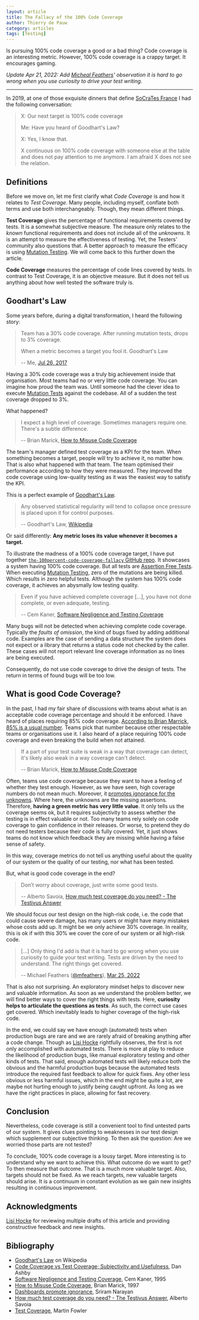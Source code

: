 ```yaml
---
layout: article
title: The Fallacy of the 100% Code Coverage
author: Thierry de Pauw
category: articles
tags: [Testing]
---
```


Is pursuing 100% code coverage a good or a bad thing? Code coverage is an interesting metric. However, 100% code coverage is a crappy target. It encourages gaming.

*Update Apr 21, 2022: Add [Micheal Feathers](https://twitter.com/mfeathers)' observation it is hard to go wrong when you use curiosity to drive your test writing.*

---

In 2019, at one of those exquisite dinners that define [SoCraTes France](https://socrates-fr.github.io/) I had the following conversation:

> X: Our next target is 100% code coverage
>
> Me: Have you heard of Goodhart's Law?
>
> X: Yes, I know that.
>
> X continuous on 100% code coverage with someone else at the table and does not pay attention to me anymore. I am afraid X does not see the relation.

## Definitions

Before we move on, let me first clarify what *Code Coverage* is and how it relates to *Test Coverage*. Many people, including myself, conflate both terms and use both interchangeably. Though, they mean different things.

**Test Coverage** gives the percentage of functional requirements covered by tests. It is a somewhat subjective measure. The measure only relates to the *known* functional requirements and does not include all of the *unknowns*. It is an attempt to measure the effectiveness of testing. Yet, the Testers' community also questions that. A better approach to measure the efficacy is using [Mutation Testing](https://en.wikipedia.org/wiki/Mutation_testing). We will come back to this further down the article.

**Code Coverage** measures the percentage of code lines covered by tests. In contrast to Test Coverage, it is an objective measure. But it does not tell us anything about how well tested the software truly is.

## Goodhart's Law

Some years before, during a digital transformation, I heard the following story:

> Team has a 30% code coverage. After running mutation tests, drops to 3% coverage.
>
> When a metric becomes a target you fool it. Goodhart's Law
>
> -- Me, [Jul 26, 2017](https://twitter.com/tdpauw/status/890112157450481664)

Having a 30% code coverage was a truly big achievement inside that organisation. Most teams had no or very little code coverage. You can imagine how proud the team was. Until someone had the clever idea to execute [Mutation Tests](https://en.wikipedia.org/wiki/Mutation_testing) against the codebase. All of a sudden the test coverage dropped to 3%.

What happened?

> I expect a high level of coverage. Sometimes managers require one. There's a subtle difference.
>
> -- Brian Marick, [How to Misuse Code Coverage](http://www.exampler.com/testing-com/writings/coverage.pdf)

The team's manager defined test coverage as a KPI for the team. When something becomes a target, people will try to achieve it, no matter how. That is also what happened with that team. The team optimised their performance according to how they were measured. They improved the code coverage using low-quality testing as it was the easiest way to satisfy the KPI.

This is a perfect example of [Goodhart's Law](https://en.wikipedia.org/wiki/Goodhart%27s_law).

> Any observed statistical regularity will tend to collapse once pressure is placed upon it for control purposes.
>
> -- Goodhart's Law, [Wikipedia](https://en.wikipedia.org/wiki/Goodhart%27s_law)

Or said differently: **Any metric loses its value whenever it becomes a target.**

To illustrate the madness of a 100% code coverage target, I have put together  [`the-100percent-code-coverage-fallacy` GitHub repo](https://github.com/thinkinglabs/the-100percent-code-coverage-fallacy). It showcases a system having 100% code coverage. But all tests are [Assertion Free Tests](https://martinfowler.com/bliki/AssertionFreeTesting.html). When executing [Mutation Testing](https://en.wikipedia.org/wiki/Mutation_testing), zero of the mutations are being killed. Which results in zero helpful tests. Although the system has 100% code coverage, it achieves an abysmally low testing quality.

> Even if you have achieved complete coverage [...], you have not done complete, or even adequate, testing.
>
> -- Cem Kaner, [Software Negligence and Testing Coverage](http://kaner.com/pdfs/negligence_and_testing_coverage.pdf)

Many bugs will not be detected when achieving complete code coverage. Typically the *faults of omission*, the kind of bugs fixed by adding additional code. Examples are the case of sending a data structure the system does not expect or a library that returns a status code not checked by the caller. These cases will not report relevant line coverage information as no lines are being executed.

Consequently, do not use code coverage to drive the design of tests. The return in terms of found bugs will be too low.

## What is good Code Coverage?

In the past, I had my fair share of discussions with teams about what is an acceptable code coverage percentage and should it be enforced. I have heard of places requiring 85% code coverage. [According to Brian Marrick, 85% is a usual number](http://www.exampler.com/testing-com/writings/coverage.pdf). Teams pick that number because other respectable teams or organisations use it. I also heard of a place requiring 100% code coverage and even breaking the build when not attained.

> If a part of your test suite is weak in a way that coverage can detect, it's likely also weak in a way coverage can't detect.
>
> -- Brian Marick, [How to Misuse Code Coverage](http://www.exampler.com/testing-com/writings/coverage.pdf)

Often, teams use code coverage because they want to have a feeling of whether they test enough. However, as we have seen, high coverage numbers do not mean much. Moreover, it [promotes ignorance for the unknowns](https://sriramnarayan.blogspot.com/2011/04/dashboards-promote-ignorance.html?m=0). Where here, the unknowns are the missing assertions. Therefore, **having a green metric has very little value**. It only tells us the coverage seems ok, but it requires subjectivity to assess whether the testing is in effect valuable or not. Too many teams rely solely on code coverage to gain confidence in their releases. Or worse, to pretend they do not need testers because their code is fully covered. Yet, it just shows teams do not know which feedback they are missing while having a false sense of safety.

In this way, coverage metrics do not tell us anything useful about the quality of our system or the quality of our testing, nor what has been tested.

But, what is good code coverage in the end?

> Don’t worry about coverage, just write some good tests.
>
> -- Alberto Savoia, [How much test coverage do you need? - The Testivus Answer](https://getpocket.com/read/154805457)

We should focus our test design on the high-risk code, i.e. the code that could cause severe damage, has many users or might have many mistakes whose costs add up. It might be we only achieve 30% coverage. In reality, this is ok if with this 30% we cover the core of our system or all high-risk code.

> [...] Only thing I'd add is that it is hard to go wrong when you use curiosity to guide your test writing. Tests are driven by the need to understand. The right things get covered.
>
> -- Michael Feathers ([@mfeathers](https://twitter.com/mfeathers)), [Mar 25, 2022](https://twitter.com/mfeathers/status/1507401657092501504)

That is also not surprising. An exploratory mindset helps to discover new and valuable information. As soon as we understand the problem better, we will find better ways to cover the right things with tests. Here, **curiosity helps to articulate the questions as tests**. As such, the correct use cases get covered. Which inevitably leads to higher coverage of the high-risk code.

In the end, we could say we have enough (automated) tests when production bugs are rare and we are rarely afraid of breaking anything after a code change. Though as [Lisi Hocke](https://twitter.com/lisihocke) rightfully observes, the first is not only accomplished with automated tests. There is more at play to reduce the likelihood of production bugs, like manual exploratory testing and other kinds of tests. That said, enough automated tests will likely reduce both the obvious and the harmful production bugs because the automated tests introduce the required fast feedback to allow for quick fixes. Any other less obvious or less harmful issues, which in the end might be quite a lot, are maybe not hurting enough to justify being caught upfront. As long as we have the right practices in place, allowing for fast recovery.

## Conclusion

Nevertheless, code coverage is still a convenient tool to find untested parts of our system. It gives clues pointing to weaknesses in our test design which supplement our subjective thinking. To then ask the question: Are we worried those parts are not tested?

To conclude, 100% code coverage is a lousy target. More interesting is to understand why we want to achieve this. What outcome do we want to get? To then measure that outcome. That is a much more valuable target. Also, targets should not be fixed. As we reach targets, new valuable targets should arise. It is a continuum in constant evolution as we gain new insights resulting in continuous improvement.

## Acknowledgments

[Lisi Hocke](https://twitter.com/lisihocke) for reviewing multiple drafts of this article and providing constructive feedback and new insights.

## Bibliography

- [Goodhart's Law](https://en.wikipedia.org/wiki/Goodhart%27s_law) on Wikipedia
- [Code Coverage vs Test Coverage; Subjectivity and Usefulness](https://danashby.co.uk/2019/02/14/code-coverage-vs-test-coverage/), Dan Ashby
- [Software Negligence and Testing Coverage](http://kaner.com/pdfs/negligence_and_testing_coverage.pdf), Cem Kaner, 1995
- [How to Misuse Code Coverage](http://www.exampler.com/testing-com/writings/coverage.pdf), Brian Marick, 1997
- [Dashboards promote ignorance](https://sriramnarayan.blogspot.com/2011/04/dashboards-promote-ignorance.html?m=0), Sriram Narayan
- [How much test coverage do you need? - The Testivus Answer](https://developertesting.com/archives/month200705/20070504-000425.html), Alberto Savoia
- [Test Coverage](https://martinfowler.com/bliki/TestCoverage.html), Martin Fowler
